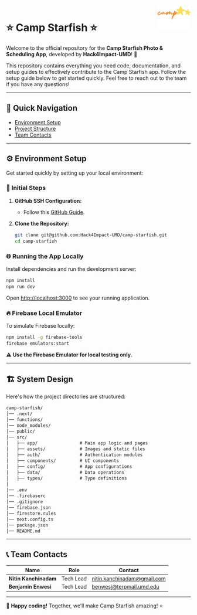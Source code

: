 <img src="src/assets/logos/darkBgLogo.png" alt="Camp Starfish logo" title="Camp Starfish" align="right" height="65" />

# ⭐️ Camp Starfish ⭐️

Welcome to the official repository for the **Camp Starfish Photo & Scheduling App**, developed by **Hack4Impact-UMD**! 🎉

This repository contains everything you need code, documentation, and setup guides to effectively contribute to the Camp Starfish app. Follow the setup guide below to get started quickly. Feel free to reach out to the team if you have any questions!

---

## 📖 Quick Navigation

- [Environment Setup](#environment-setup)
- [Project Structure](#project-structure)
- [Team Contacts](#team-contacts)

---

## ⚙️ Environment Setup

Get started quickly by setting up your local environment:

### 📂 Initial Steps

1. **GitHub SSH Configuration:**  
   - Follow this [GitHub Guide](https://docs.github.com/en/authentication/connecting-to-github-with-ssh).

2. **Clone the Repository:**
   ```bash
   git clone git@github.com:Hack4Impact-UMD/camp-starfish.git
   cd camp-starfish
   ```

### 🌐 Running the App Locally

Install dependencies and run the development server:
```bash
npm install
npm run dev
```

Open [http://localhost:3000](http://localhost:3000) to see your running application.

### 🔥 Firebase Local Emulator

To simulate Firebase locally:
```bash
npm install -g firebase-tools
firebase emulators:start
```

⚠️ **Use the Firebase Emulator for local testing only.**

---

## 🏗️ System Design

Here's how the project directories are structured:

```
camp-starfish/
│── .next/
│── functions/
│── node_modules/
│── public/
│── src/
│   ├── app/                # Main app logic and pages
│   ├── assets/             # Images and static files
│   ├── auth/               # Authentication modules
│   ├── components/         # UI components
│   ├── config/             # App configurations
│   ├── data/               # Data operations
│   ├── types/              # Type definitions
│
│── .env
│── .firebaserc
│── .gitignore
│── firebase.json
│── firestore.rules
│── next.config.ts
│── package.json
│── README.md
```

---

## 📞 Team Contacts

| Name                 | Role                | Contact                          |
|----------------------|---------------------|----------------------------------|
| **Nitin Kanchinadam**| Tech Lead           | nitin.kanchinadam@gmail.com      |
| **Benjamin Enwesi**  | Tech Lead           | benwesi@terpmail.umd.edu         |


---

🎉 **Happy coding!** Together, we’ll make Camp Starfish amazing! ⭐️
